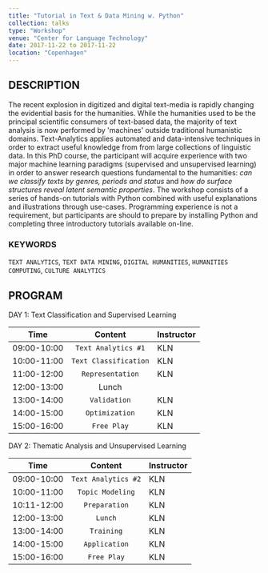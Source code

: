 ```yaml
---
title: "Tutorial in Text & Data Mining w. Python"
collection: talks
type: "Workshop"
venue: "Center for Language Technology"
date: 2017-11-22 to 2017-11-22
location: "Copenhagen"
---
```







## DESCRIPTION ##
The recent explosion in digitized and digital text-media is rapidly changing
the evidential basis for the humanities. While the humanities used to be the principal
scientific consumers of text-based data, the majority of text analysis is now performed
by 'machines' outside traditional humanistic domains.
Text-Analytics applies automated and data-intensive techniques in order to extract
useful knowledge from from large collections of linguistic data. In this PhD course, the
participant will acquire experience with two major machine learning paradigms (supervised and unsupervised learning)
in order to answer research questions fundamental to the humanities: *can we classify texts by genres, periods and status*
and *how do surface structures reveal latent semantic properties*.
The workshop consists of a series of hands-on tutorials with Python combined with useful explanations and illustrations through use-cases. Programming experience is not a requirement, but participants are should to prepare by installing Python and completing three introductory tutorials available on-line.

### KEYWORDS ###
`TEXT ANALYTICS`, `TEXT DATA MINING`, `DIGITAL HUMANITIES`, `HUMANITIES COMPUTING`, `CULTURE ANALYTICS`

## PROGRAM ##
DAY 1: Text Classification and Supervised Learning

| Time          | Content               | Instructor  |
| ------------- |:---------------------:| ----------- |
|  09:00-10:00  | `Text Analytics #1`   | KLN         |
|  10:00-11:00  | `Text Classification` | KLN         |
|  11:00-12:00  | `Representation`      | KLN         |
|  12:00-13:00  | Lunch                 |             |
|  13:00-14:00  | `Validation`          | KLN         |
|  14:00-15:00  | `Optimization`        | KLN         |
|  15:00-16:00  | `Free Play`           | KLN         |


DAY 2: Thematic Analysis and Unsupervised Learning

| Time          | Content               | Instructor  |
| ------------- |:---------------------:| ----------- |
|  09:00-10:00  | `Text Analytics #2`   | KLN         |
|  10:00-11:00  | `Topic Modeling`      | KLN         |
|  10:11-12:00  | `Preparation`         | KLN         |
|  12:00-13:00  | `Lunch`               | KLN         |
|  13:00-14:00  | `Training`            | KLN         |
|  14:00-15:00  | `Application`         | KLN         |
|  15:00-16:00  | `Free Play`           | KLN         |
